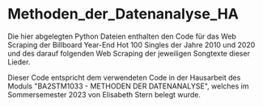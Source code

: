 # Methoden_der_Datenanalyse_HA

Die hier abgelegten Python Dateien enthalten den Code für das Web Scraping der Billboard Year-End Hot 100 Singles der Jahre 2010 und 2020
und des darauf folgenden Web Scraping der jeweiligen Songtexte dieser Lieder.

Dieser Code entspricht dem verwendeten Code in der Hausarbeit des Moduls "BA2STM1033 - METHODEN DER DATENANALYSE", welches im Sommersemester 2023 von Elisabeth Stern belegt wurde.

